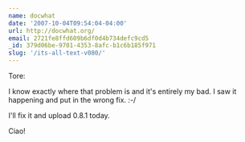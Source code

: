 ```yaml
---
name: docwhat
date: '2007-10-04T09:54:04-04:00'
url: http://docwhat.org/
email: 2721fe8ffd609b6df0d4b734defc9cd5
_id: 379d06be-9701-4353-8afc-b1c6b185f971
slug: '/its-all-text-v080/'
---
```


Tore:

I know exactly where that problem is and it's entirely my bad. I saw it
happening and put in the wrong fix. :-/

I'll fix it and upload 0.8.1 today.

Ciao!
